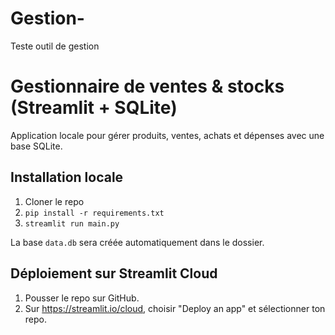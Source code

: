 # Gestion-
Teste outil de gestion 

# Gestionnaire de ventes & stocks (Streamlit + SQLite)

Application locale pour gérer produits, ventes, achats et dépenses avec une base SQLite.

## Installation locale
1. Cloner le repo
2. `pip install -r requirements.txt`
3. `streamlit run main.py`

La base `data.db` sera créée automatiquement dans le dossier.

## Déploiement sur Streamlit Cloud
1. Pousser le repo sur GitHub.
2. Sur https://streamlit.io/cloud, choisir "Deploy an app" et sélectionner ton repo.